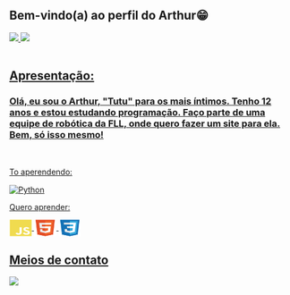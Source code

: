 ## Bem-vindo(a) ao perfil do Arthur😁

 <div>
   <a href="https://github.com/Tutu-pandolfi">
   <img height="180em" src="https://github-readme-stats.vercel.app/api?username=Tutu-pandolfi&show_icons=true&theme=tokyonight&include_all_commits=true&count_private=true"/>
   <img height="180em" src="https://github-readme-stats.vercel.app/api/top-langs/?username=Tutu-pandolfi&layout=compact&langs_count=6&theme=tokyonight"/>
</div> <br>
     <h2>Apresentação:</h2>
    <h3>Olá, eu sou o Arthur, "Tutu" para os mais íntimos. Tenho 12 anos e estou estudando programação. Faço parte de uma equipe de robótica da FLL, onde quero fazer um site para ela.<br>Bem, só isso mesmo!</h3>
<div style="display: inline_block"><br>
  <p>To aperendendo:</p> <img align="center" alt="Python" height="45" width="40" src="https://cdn.jsdelivr.net/gh/devicons/devicon@latest/icons/python/python-original.svg"><br>
  <p>Quero aprender:</p> <img align="center" alt="Js" height="30" width="40" src="https://raw.githubusercontent.com/devicons/devicon/master/icons/javascript/javascript-plain.svg">
  <img align="center" alt="HTML" height="30" width="40" src="https://raw.githubusercontent.com/devicons/devicon/master/icons/html5/html5-original.svg">
  <img align="center" alt="CSS" height="30" width="40" src="https://raw.githubusercontent.com/devicons/devicon/master/icons/css3/css3-original.svg">
 

   ## Meios de contato
<div> 
  <a href = "mailto:arthurpandolfi.dev@outlook.com"><img src="https://img.shields.io/badge/-Gmail-%23333?style=for-the-badge&logo=gmail&logoColor=white" target="_blank"></a>
</div>
